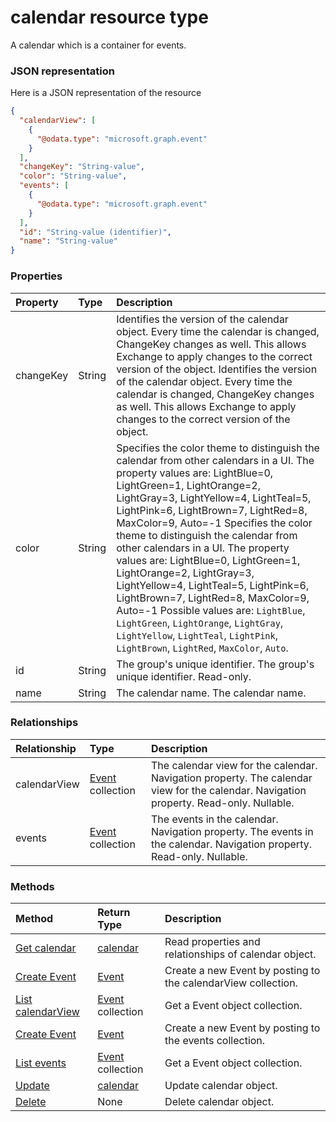 # calendar resource type

A calendar which is a container for events.

### JSON representation

Here is a JSON representation of the resource

<!-- {
  "blockType": "resource",
  "optionalProperties": [
    "calendarView",
    "events"
  ],
  "@odata.type": "microsoft.graph.calendar"
}-->

```json
{
  "calendarView": [
    {
      "@odata.type": "microsoft.graph.event"
    }
  ],
  "changeKey": "String-value",
  "color": "String-value",
  "events": [
    {
      "@odata.type": "microsoft.graph.event"
    }
  ],
  "id": "String-value (identifier)",
  "name": "String-value"
}

```
### Properties
| Property	   | Type	|Description|
|:---------------|:--------|:----------|
|changeKey|String|Identifies the version of the calendar object. Every time the calendar is changed, ChangeKey  changes as well. This allows Exchange to apply changes to the correct version of the object. Identifies the version of the calendar object. Every time the calendar is changed, ChangeKey  changes as well. This allows Exchange to apply changes to the correct version of the object.|
|color|String|Specifies the color theme to distinguish the calendar from other calendars in a UI. The property values are: LightBlue=0, LightGreen=1, LightOrange=2, LightGray=3, LightYellow=4, LightTeal=5, LightPink=6, LightBrown=7, LightRed=8, MaxColor=9, Auto=-1  Specifies the color theme to distinguish the calendar from other calendars in a UI. The property values are: LightBlue=0, LightGreen=1, LightOrange=2, LightGray=3, LightYellow=4, LightTeal=5, LightPink=6, LightBrown=7, LightRed=8, MaxColor=9, Auto=-1  Possible values are: `LightBlue`, `LightGreen`, `LightOrange`, `LightGray`, `LightYellow`, `LightTeal`, `LightPink`, `LightBrown`, `LightRed`, `MaxColor`, `Auto`.|
|id|String|The group's unique identifier. The group's unique identifier. Read-only.|
|name|String|The calendar name. The calendar name.|

### Relationships
| Relationship | Type	|Description|
|:---------------|:--------|:----------|
|calendarView|[Event](event.md) collection|The calendar view for the calendar. Navigation property. The calendar view for the calendar. Navigation property. Read-only. Nullable.|
|events|[Event](event.md) collection|The events in the calendar. Navigation property. The events in the calendar. Navigation property. Read-only. Nullable.|

### Methods

| Method		   | Return Type	|Description|
|:---------------|:--------|:----------|
|[Get calendar](../api/calendar_get.md) | [calendar](calendar.md) |Read properties and relationships of calendar object.|
|[Create Event](../api/calendar_post_calendarview.md) |[Event](event.md)| Create a new Event by posting to the calendarView collection.|
|[List calendarView](../api/calendar_list_calendarview.md) |[Event](event.md) collection| Get a Event object collection.|
|[Create Event](../api/calendar_post_events.md) |[Event](event.md)| Create a new Event by posting to the events collection.|
|[List events](../api/calendar_list_events.md) |[Event](event.md) collection| Get a Event object collection.|
|[Update](../api/calendar_update.md) | [calendar](calendar.md)	|Update calendar object. |
|[Delete](../api/calendar_delete.md) | None |Delete calendar object. |

<!-- uuid: 8fcb5dbc-d5aa-4681-8e31-b001d5168d79
2015-10-25 14:57:30 UTC -->
<!-- {
  "type": "#page.annotation",
  "description": "calendar resource",
  "keywords": "",
  "section": "documentation",
  "tocPath": ""
}-->